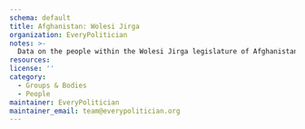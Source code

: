 ```yaml
---
schema: default
title: Afghanistan: Wolesi Jirga
organization: EveryPolitician
notes: >-
  Data on the people within the Wolesi Jirga legislature of Afghanistan.
resources:
license: ''
category:
  - Groups & Bodies
  - People
maintainer: EveryPolitician
maintainer_email: team@everypolitician.org
---
```

